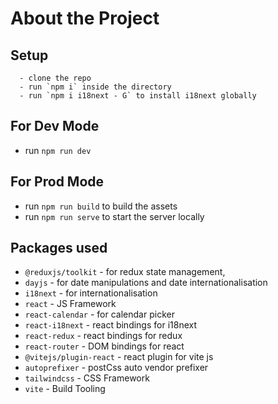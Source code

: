 # About the Project
## Setup

```
  - clone the repo
  - run `npm i` inside the directory
  - run `npm i i18next - G` to install i18next globally
```

## For Dev Mode
- run `npm run dev` 

## For Prod Mode
- run `npm run build` to build the assets
- run `npm run serve` to start the server locally


## Packages used
- `@reduxjs/toolkit` - for redux state management,
- `dayjs` - for date manipulations and date internationalisation
- `i18next` - for internationalisation
- `react` - JS Framework
- `react-calendar` - for calendar picker
- `react-i18next` - react bindings for i18next
- `react-redux` - react bindings for redux
- `react-router` - DOM bindings for react
- `@vitejs/plugin-react` - react plugin for vite js
- `autoprefixer` - postCss auto vendor prefixer
- `tailwindcss` - CSS Framework
- `vite` - Build Tooling
